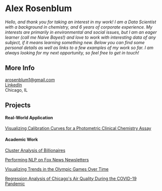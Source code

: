 # Alex Rosenblum
*Hello, and thank you for taking an interest in my work! I am a Data Scientist with a background in chemistry, and 6 years of corporate experience. My interests are primarily in environmental and social issues, but I am an eager learner (call me Naive Bayes!) and love to work with interesting data of any subject, if it means learning something new. Below you can find some personal details as well as links to a few examples of my work so far. I am always looking for my next opportunity, so feel free to get in touch!*

## More Info


arosenblum1@gmail.com  
[LinkedIn](www.linkedin.com/in/alexanderrosenblum)  
Chicago, IL


## Projects
#### Real-World Application
[Visualizing Calibration Curves for a Photometric Clinical Chemistry Assay](https://github.com/arosenblum1/arosenblum1/blob/main/Projects/CC_CalCurves.md)

#### Academic Work
[Cluster Analysis of Billionaires](https://github.com/arosenblum1/arosenblum1/blob/main/Projects/Billionaires.md)

[Performing NLP on Fox News Newsletters](https://github.com/arosenblum1/arosenblum1/blob/main/Projects/FoxNews.md)

[Visualizing Trends in the Olympic Games Over Time](https://github.com/arosenblum1/arosenblum1/blob/main/Projects/olympics.md)

[Regression Analysis of Chicago's Air Quality During the COVID-19 Pandemic](https://arosenblum1.github.io/arosenblum1/airquality/)



